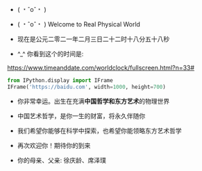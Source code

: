 - ( ﹡ˆoˆ﹡ )

- ( ﹡ˆoˆ﹡ ) Welcome to Real Physical World

- 现在是公元二零二一年二月三日二十二时十八分五十八秒

- ^_^ 你看到这个的时间是:

https://www.timeanddate.com/worldclock/fullscreen.html?n=33#
```python
from IPython.display import IFrame
IFrame('https://baidu.com', width=1000, height=700)
```


- 你非常幸运。出生在充满**中国哲学和东方艺术**的物理世界

- 中国艺术哲学，是你一生的财富，将永久伴随你

- 我们希望你能够在科学中探索，也希望你能领略东方艺术哲学

- 再次欢迎你！期待你的到来

- 你的母亲、父亲: 徐庆龄、席泽璞

